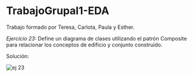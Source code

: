 # TrabajoGrupal1-EDA
Trabajo formado por Teresa, Carlota, Paula y Esther.


*Ejercicio 23:* Define un diagrama de clases utilizando el patrón Composite para relacionar los conceptos de edificio y conjunto construido.

Solución:

![ej 23](https://user-images.githubusercontent.com/91721860/153229882-2528c7b5-b529-4a6b-aa91-e54a7adcdde5.JPG)
